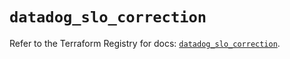 # `datadog_slo_correction`

Refer to the Terraform Registry for docs: [`datadog_slo_correction`](https://registry.terraform.io/providers/datadog/datadog/3.77.0/docs/resources/slo_correction).
